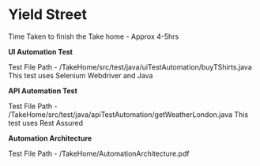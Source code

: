 # Yield Street

Time Taken to finish the Take home - Approx 4-5hrs

<b> UI Automation Test </b>

Test File Path - /TakeHome/src/test/java/uiTestAutomation/buyTShirts.java
This test uses Selenium Webdriver and Java

<b> API Automation Test </b>

Test File Path - /TakeHome/src/test/java/apiTestAutomation/getWeatherLondon.java
This test uses Rest Assured

<b> Automation Architecture </b>

Test File Path - /TakeHome/AutomationArchitecture.pdf